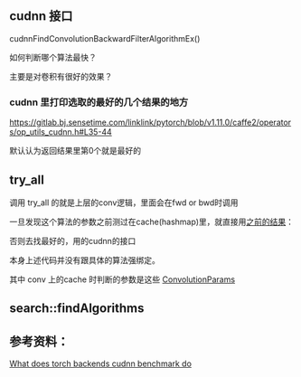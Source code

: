 ## cudnn 接口
cudnnFindConvolutionBackwardFilterAlgorithmEx()

如何判断哪个算法最快？

主要是对卷积有很好的效果？

### cudnn 里打印选取的最好的几个结果的地方
https://gitlab.bj.sensetime.com/linklink/pytorch/blob/v1.11.0/caffe2/operators/op_utils_cudnn.h#L35-44

默认认为返回结果里第0个就是最好的

## try_all
调用 try_all 的就是上层的conv逻辑，里面会在fwd or bwd时调用

一旦发现这个算法的参数之前测过在cache(hashmap)里，就直接用[之前的结果](https://gitlab.bj.sensetime.com/linklink/pytorch/blob/v1.11.0/aten/src/ATen/native/cudnn/Conv_v7.cpp#L504-505)：

否则去找最好的，用的cudnn的接口

本身上述代码并没有跟具体的算法强绑定。

其中 conv 上的cache 时判断的参数是这些 [ConvolutionParams](
https://github.com/pytorch/pytorch/blob/24fd84313f010822ceb62166b46b9ca61d902fc9/aten/src/ATen/native/cudnn/ConvShared.h#L18-L32)
## search::findAlgorithms

## 参考资料：

[What does torch backends cudnn benchmark do](https://discuss.pytorch.org/t/what-does-torch-backends-cudnn-benchmark-do/5936)
